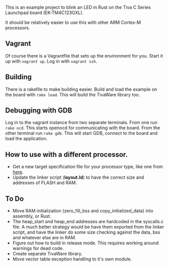 
This is an example project to blink an LED in Rust on the Tiva C Series Launchpad board (EK-TM4C123GXL).

It should be relatively easier to use this with other ARM Cortex-M processors.

## Vagrant

Of course there is a Vagrantfile that sets up the environment for you. Start it up with `vagrant up`. Log in with `vagrant ssh`.

## Building

There is a rakefile to make building easier. Build and load the example on the board with `rake load`. This will build the TivaWare library too.

## Debugging with GDB

Log in to the vagrant instance from two separate terminals. From one run `rake ocd`. This starts openocd for communicating with the board. From the other terminal run `rake gdb`. This will start GDB, connect to the board and load the application.

## How to use with a different processor.
- Get a new target specification file for your processor type, like one from [here](https://japaric.github.io/copper/details/target.html).
- Update the linker script (**layout.ld**) to have the correct size and addresses of FLASH and RAM.


## To Do
- Move RAM initialization (zero_fill_bss and copy_initialized_data) into assembly, or Rust.
- The heap_start and heap_end addresses are hardcoded in the syscalls.c file. A much better strategy would be have them exported from the linker script, and have the linker do some size checking against the data, bss and whatever else are in RAM.
- Figure out how to build in release mode. This requires working around warnings for dead code.
- Create separate TivaWare library.
- Move vector table exception handling to it's own module.